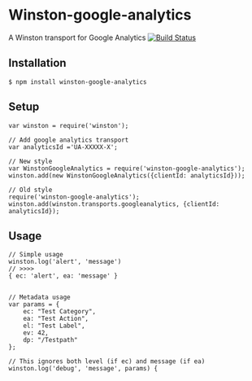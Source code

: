 # Winston-google-analytics

A Winston transport for Google Analytics
[![Build Status](https://travis-ci.org/andersjanmyr/winston-google-analytics.svg?branch=master)](https://travis-ci.org/andersjanmyr/winston-google-analytics)

## Installation

```
$ npm install winston-google-analytics
```

## Setup

```
var winston = require('winston');

// Add google analytics transport
var analyticsId ='UA-XXXXX-X';

// New style
var WinstonGoogleAnalytics = require('winston-google-analytics');
winston.add(new WinstonGoogleAnalytics({clientId: analyticsId}));

// Old style
require('winston-google-analytics');
winston.add(winston.transports.googleanalytics, {clientId: analyticsId});
```

## Usage

```
// Simple usage
winston.log('alert', 'message')
// >>>>
{ ec: 'alert', ea: 'message' }


// Metadata usage
var params = {
    ec: "Test Category",
    ea: "Test Action",
    el: "Test Label",
    ev: 42,
    dp: "/Testpath"
};

// This ignores both level (if ec) and message (if ea)
winston.log('debug', 'message', params) {

